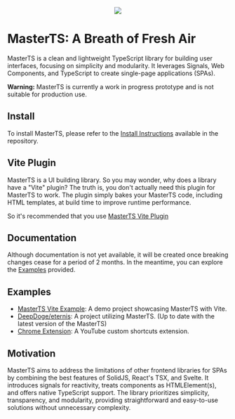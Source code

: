 <p align="center">
<img src="https://ipfs.io/ipfs/QmW6Q7ifwuaR9HKSnNcwyXu8DsJVHrXHQ4w89paEJ9qRRx" />
</p>

# MasterTS: A Breath of Fresh Air

MasterTS is a clean and lightweight TypeScript library for building user interfaces, focusing on simplicity and modularity. It leverages Signals, Web Components, and TypeScript to create single-page applications (SPAs).

**Warning:** MasterTS is currently a work in progress prototype and is not suitable for production use.

## Install

To install MasterTS, please refer to the [Install Instructions](https://github.com/DeepDoge/master-ts/releases) available in the repository.

## Vite Plugin

MasterTS is a UI building library. So you may wonder, why does a library have a "Vite" plugin? The truth is, you don't actually need this plugin for MasterTS to work. The plugin simply bakes your MasterTS code, including HTML templates, at build time to improve runtime performance.

So it's recommended that you use [MasterTS Vite Plugin](https://github.com/DeepDoge/master-ts-vite-plugin)

## Documentation

Although documentation is not yet available, it will be created once breaking changes cease for a period of 2 months. In the meantime, you can explore the [Examples](#examples) provided.

## Examples

- [MasterTS Vite Example](https://github.com/DeepDoge/master-ts-vite-demo): A demo project showcasing MasterTS with Vite.
- [DeepDoge/eternis](https://github.com/DeepDoge/eternis): A project utilizing MasterTS. (Up to date with the latest version of the MasterTS) 
- [Chrome Extension](https://github.com/DeepDoge/youtube-custom-shortcuts): A YouTube custom shortcuts extension.

## Motivation

MasterTS aims to address the limitations of other frontend libraries for SPAs by combining the best features of SolidJS, React's TSX, and Svelte. It introduces signals for reactivity, treats components as HTMLElement(s), and offers native TypeScript support. The library prioritizes simplicity, transparency, and modularity, providing straightforward and easy-to-use solutions without unnecessary complexity.
